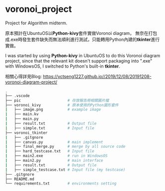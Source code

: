 # voronoi_project
Project for Algorithm midterm.

原本預計在UbuntuOS以**Python-kivy**套件實做Voronoi diagram， 無奈在打包成.exe時發生套件缺失而無法順利進行測試，只能轉用Python內建的**tkinter**進行實做。

I was started by using **Python-kivy** in UbuntuOS to do this Voronoi diagram project, since that the relevant kit doesn't support packaging into ".exe" with WindowsOS, I switched to Python's built-in **tkinter**.

相關心得詳見Blog:
https://yctseng1227.github.io//2019/12/08/20191208-voronoi-diagram-project/

```bash
.
├── .vscode
├── pic                     # 存放報告用相關圖片檔
├── voronoi_kivy            # 原本使用的Python圖形套件
|   ├── image.png           # example image
|   ├── main.kv
|   ├── main.py
|   ├── result.txt          # Output file
|   ├── simple.txt          # Input file
├── voronoi_tkinter
|   ├── .gitgnore
|   ├── canvas.py           # main implement
|   ├── final_merge.py      # merge by all source code
|   ├── hard_testcase.txt   # Input file
|   ├── main2.exe           # run in WindowsOS
|   ├── main2.py            # main interface
|   ├── result.txt          # Output file
|   ├── simple_testcase.txt # Input file (my testcase)
├── .gitgnore
├── README.md
└── requirements.txt        # environments setting

```
